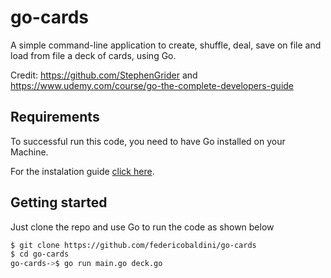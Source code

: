# go-cards

A simple command-line application to create, shuffle, deal, save on file and load from file a deck of cards, using Go.

Credit: https://github.com/StephenGrider and https://www.udemy.com/course/go-the-complete-developers-guide

## Requirements

To successful run this code, you need to have Go installed on your Machine.

For the instalation guide [click here](https://go.dev/doc/tutorial/getting-started).

## Getting started 

Just clone the repo and use Go to run the code as shown below 

```bash
$ git clone https://github.com/federicobaldini/go-cards
$ cd go-cards
go-cards->$ go run main.go deck.go
```